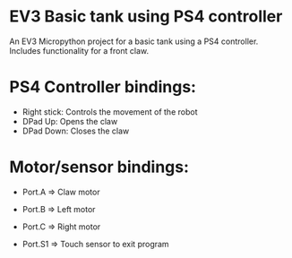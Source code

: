 # EV3 Basic tank using PS4 controller
An EV3 Micropython project for a basic tank using a PS4 controller. Includes functionality for a front claw.

# PS4 Controller bindings:

* Right stick: Controls the movement of the robot
* DPad Up: Opens the claw
* DPad Down: Closes the claw

# Motor/sensor bindings:

* Port.A => Claw motor
* Port.B => Left motor
* Port.C => Right motor

* Port.S1 => Touch sensor to exit program
